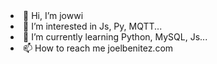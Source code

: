 <span>
<li> 👋 Hi, I’m jowwi</li>
<li> 👀 I’m interested in Js, Py, MQTT...</li>
<li> 🌱 I’m currently learning Python, MySQL, Js...</li>
<li> 📫 How to reach me joelbenitez.com</li>
<span>
